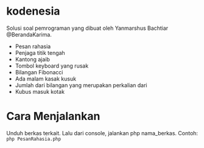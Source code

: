 kodenesia
=========

Solusi soal pemrograman yang dibuat oleh Yanmarshus Bachtiar @BerandaKarima.

* Pesan rahasia
* Penjaga titik tengah
* Kantong ajaib
* Tombol keyboard yang rusak
* Bilangan Fibonacci
* Ada malam kasak kusuk
* Jumlah dari bilangan yang merupakan perkalian dari
* Kubus masuk kotak

Cara Menjalankan
================

Unduh berkas terkait. Lalu dari console, jalankan php nama_berkas.
Contoh: `php PesanRahasia.php`
